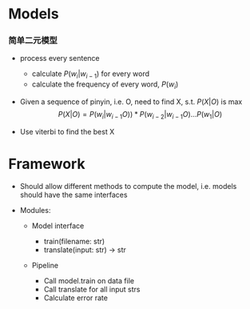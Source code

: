 # Models

### 简单二元模型

- process every sentence

  - calculate $P(w_i | w_{i-1})$ for every word
  - calculate the frequency of every word, $P(w_i)$

- Given a sequence of pinyin, i.e. O, need to find X, s.t. $P(X|O)$ is max
  $$
  P(X|O) = P(w_i|w_{i-1}O))*P(w_{i-2}|w_{i-1}O)...P(w_1|O)
  $$

- Use viterbi to find the best X



# Framework

- Should allow different methods to compute the model, i.e. models should have the same interfaces
- Modules:
  
  - Model interface
    - train(filename: str)
    - translate(input: str) -> str
  
  - Pipeline
    - Call model.train on data file
    - Call translate for all input strs
    - Calculate error rate